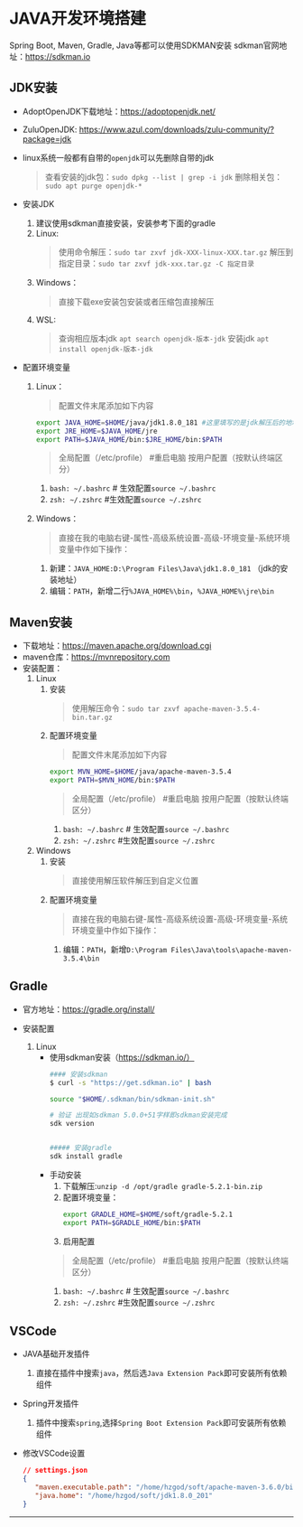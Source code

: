 # JAVA开发环境搭建

Spring Boot, Maven, Gradle, Java等都可以使用SDKMAN安装
sdkman官网地址：https://sdkman.io

## JDK安装

* AdoptOpenJDK下载地址：https://adoptopenjdk.net/
* ZuluOpenJDK: https://www.azul.com/downloads/zulu-community/?package=jdk
* linux系统一般都有自带的`openjdk`可以先删除自带的jdk
  > 查看安装的jdk包：`sudo dpkg --list | grep -i jdk`
  > 删除相关包：`sudo apt purge openjdk-*`

* 安装JDK
    1. 建议使用sdkman直接安装，安装参考下面的gradle
    1. Linux:
        > 使用命令解压：`sudo tar zxvf jdk-XXX-linux-XXX.tar.gz`
        > 解压到指定目录：`sudo tar zxvf jdk-xxx.tar.gz -C 指定目录`
    1. Windows：
        > 直接下载exe安装包安装或者压缩包直接解压
    1. WSL:
        > 查询相应版本jdk `apt search openjdk-版本-jdk`
        > 安装jdk `apt install openjdk-版本-jdk`
* 配置环境变量
  1. Linux：
     > 配置文件末尾添加如下内容

       ```bash
       export JAVA_HOME=$HOME/java/jdk1.8.0_181 #这里填写的是jdk解压后的地址
       export JRE_HOME=$JAVA_HOME/jre
       export PATH=$JAVA_HOME/bin:$JRE_HOME/bin:$PATH
       ```
     > 全局配置（/etc/profile） #重启电脑
     > 按用户配置（按默认终端区分）
       1. `bash: ~/.bashrc` # 生效配置`source ~/.bashrc`
       1. `zsh: ~/.zshrc` #生效配置`source ~/.zshrc`
  1. Windows：
     > 直接在我的电脑右键-属性-高级系统设置-高级-环境变量-系统环境变量中作如下操作：
       1. 新建：`JAVA_HOME:D:\Program Files\Java\jdk1.8.0_181` （jdk的安装地址）
       1. 编辑：`PATH`，新增二行`%JAVA_HOME%\bin`，`%JAVA_HOME%\jre\bin`

## Maven安装

* 下载地址：https://maven.apache.org/download.cgi
* maven仓库：https://mvnrepository.com
* 安装配置：
  1. Linux
     1. 安装
        > 使用解压命令：`sudo tar zxvf apache-maven-3.5.4-bin.tar.gz`
     1. 配置环境变量
        > 配置文件末尾添加如下内容
          ```bash
          export MVN_HOME=$HOME/java/apache-maven-3.5.4
          export PATH=$MVN_HOME/bin:$PATH
          ```
        > 全局配置（/etc/profile） #重启电脑
        > 按用户配置（按默认终端区分）
        1. `bash: ~/.bashrc` # 生效配置`source ~/.bashrc`
        1. `zsh: ~/.zshrc` #生效配置`source ~/.zshrc`
  1. Windows
     1. 安装
        > 直接使用解压软件解压到自定义位置
     1. 配置环境变量
        > 直接在我的电脑右键-属性-高级系统设置-高级-环境变量-系统环境变量中作如下操作：
        1. 编辑：`PATH`，新增`D:\Program Files\Java\tools\apache-maven-3.5.4\bin`

## Gradle

* 官方地址：https://gradle.org/install/

* 安装配置
   1. Linux
      * 使用sdkman安装（https://sdkman.io/）
         ```bash
         #### 安装sdkman
         $ curl -s "https://get.sdkman.io" | bash

         source "$HOME/.sdkman/bin/sdkman-init.sh"

         # 验证 出现如sdkman 5.0.0+51字样即sdkman安装完成
         sdk version


         ##### 安装gradle
         sdk install gradle
         ```
      * 手动安装
         1. 下载解压:`unzip -d /opt/gradle gradle-5.2.1-bin.zip`
         1. 配置环境变量：
            ```bash
            export GRADLE_HOME=$HOME/soft/gradle-5.2.1
            export PATH=$GRADLE_HOME/bin:$PATH
            ```
         1. 启用配置
         > 全局配置（/etc/profile） #重启电脑
         > 按用户配置（按默认终端区分）
         1. `bash: ~/.bashrc` # 生效配置`source ~/.bashrc`
         1. `zsh: ~/.zshrc` #生效配置`source ~/.zshrc`

## VSCode

* JAVA基础开发插件
  1. 直接在插件中搜索`java`，然后选`Java Extension Pack`即可安装所有依赖组件

* Spring开发插件
  1. 插件中搜索`spring`,选择`Spring Boot Extension Pack`即可安装所有依赖组件

* 修改VSCode设置

   ```json
   // settings.json
   {
      "maven.executable.path": "/home/hzgod/soft/apache-maven-3.6.0/bin/mvn",
      "java.home": "/home/hzgod/soft/jdk1.8.0_201"
   }
   ```

---
